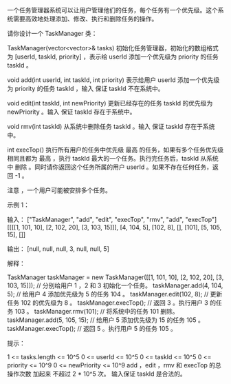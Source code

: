 一个任务管理器系统可以让用户管理他们的任务，每个任务有一个优先级。这个系统需要高效地处理添加、修改、执行和删除任务的操作。

请你设计一个 TaskManager 类：

TaskManager(vector<vector<int>>& tasks) 初始化任务管理器，初始化的数组格式为 [userId, taskId, priority] ，表示给 userId
添加一个优先级为 priority 的任务 taskId 。

void add(int userId, int taskId, int priority) 表示给用户 userId 添加一个优先级为 priority 的任务 taskId ，输入 保证
taskId 不在系统中。

void edit(int taskId, int newPriority) 更新已经存在的任务 taskId 的优先级为 newPriority 。输入 保证 taskId 存在于系统中。

void rmv(int taskId) 从系统中删除任务 taskId 。输入 保证 taskId 存在于系统中。

int execTop() 执行所有用户的任务中优先级 最高 的任务，如果有多个任务优先级相同且都为 最高 ，执行 taskId
最大的一个任务。执行完任务后，taskId 从系统中 删除 。同时请你返回这个任务所属的用户 userId 。如果不存在任何任务，返回 -1 。

注意 ，一个用户可能被安排多个任务。

示例 1：

输入：
["TaskManager", "add", "edit", "execTop", "rmv", "add", "execTop"]
[[[[1, 101, 10], [2, 102, 20], [3, 103, 15]]], [4, 104, 5], [102, 8], [], [101], [5, 105, 15], []]

输出：
[null, null, null, 3, null, null, 5]

解释：

TaskManager taskManager = new TaskManager([[1, 101, 10], [2, 102, 20], [3, 103, 15]]); // 分别给用户 1 ，2 和 3 初始化一个任务。
taskManager.add(4, 104, 5); // 给用户 4 添加优先级为 5 的任务 104 。
taskManager.edit(102, 8); // 更新任务 102 的优先级为 8 。
taskManager.execTop(); // 返回 3 。执行用户 3 的任务 103 。
taskManager.rmv(101); // 将系统中的任务 101 删除。
taskManager.add(5, 105, 15); // 给用户 5 添加优先级为 15 的任务 105 。
taskManager.execTop(); // 返回 5 。执行用户 5 的任务 105 。

提示：

1 <= tasks.length <= 10^5
0 <= userId <= 10^5
0 <= taskId <= 10^5
0 <= priority <= 10^9
0 <= newPriority <= 10^9
add ，edit ，rmv 和 execTop 的总操作次数 加起来 不超过 2 * 10^5 次。
输入保证 taskId 是合法的。
